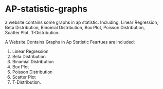 # AP-statistic-graphs
a website contains some graphs in ap statistic. Including, Linear Regression, Beta Distribution, Binomial Distribution, Box Plot, Poisson Distribution, Scatter Plot, T-Distribution.

A Website Contains Graphs in Ap Statistic
Feartues are included:
1. Linear Regression
2. Beta Distribution
3. Binomial Distribution
4. Box Plot
5. Poisson Distribution
6. Scatter Plot
7. T-Distribution.
